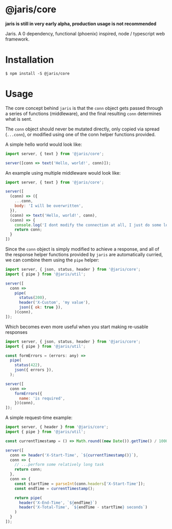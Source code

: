 # @jaris/core

**jaris is still in very early alpha, production usage is not recommended**

Jaris. A 0 dependency, functional (phoenix) inspired, node / typescript web framework.

# Installation

```
$ npm install -S @jaris/core
```

# Usage

The core concept behind `jaris` is that the `conn` object gets passed through a series of functions (middleware), and the final resulting `conn` determines what is sent.

The `conn` object should never be mutated directly, only copied via spread (`...conn`), or modified using one of the conn helper functions provided.

A simple hello world would look like:

```javascript
import server, { text } from '@jaris/core';

server([conn => text('Hello, world!', conn)]);
```

An example using multiple middleware would look like:

```javascript
import server, { text } from '@jaris/core';

server([
  (conn) => ({
    ...conn,
    body: 'I will be overwritten',
  }),
  (conn) => text('Hello, world!', conn),
  (conn) => {
    console.log('I dont modify the connection at all, I just do some logging'),
    return conn;
  }
])
```

Since the `conn` object is simply modified to achieve a response, and all of the response helper functions provided by `jaris` are automatically curried, we can combine them using the `pipe` helper:

```javascript
import server, { json, status, header } from '@jaris/core';
import { pipe } from '@jaris/util';

server([
  conn =>
    pipe(
      status(200),
      header('X-Custom', 'my value'),
      json({ ok: true }),
    )(conn),
]);
```

Which becomes even more useful when you start making re-usable responses

```javascript
import server, { json, status, header } from '@jaris/core';
import { pipe } from '@jaris/util';

const formErrors = (errors: any) =>
  pipe(
    status(422),
    json({ errors }),
  );

server([
  conn =>
    formErrors({
      name: 'is required',
    })(conn),
]);
```

A simple request-time example:

```javascript
import server, { header } from '@jaris/core';
import { pipe } from '@jaris/util';

const currentTimestamp = () => Math.round((new Date()).getTime() / 1000);

server([
  conn => header('X-Start-Time', `${currentTimestamp()}`),
  conn => {
    // ...perform some relatively long task
    return conn;
  },
  conn => {
    const startTime = parseInt(conn.headers['X-Start-Time']);
    const endTime = currentTimestamp();

    return pipe(
      header('X-End-Time', `${endTime}`)
      header('X-Total-Time', `${endTime - startTime} seconds`)
    )
  }
]);
```
